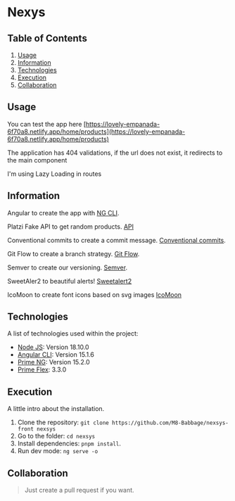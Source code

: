 # Nexys

## Table of Contents

1. [Usage](#usage)
2. [Information](#information)
3. [Technologies](#technologies)
4. [Execution](#execution)
5. [Collaboration](#collaboration)

## Usage

You can test the app here [https://lovely-empanada-6f70a8.netlify.app/home/products](https://lovely-empanada-6f70a8.netlify.app/home/products)

The application has 404 validations, if the url does not exist, it redirects to the main component

I'm using Lazy Loading in routes


## Information


Angular to create the app with [NG CLI](https://angular.io/cli).

Platzi Fake API to get random products. [API](https://fakeapi.platzi.com/en/rest/products)

Conventional commits to create a commit message. [Conventional commits](https://www.conventionalcommits.org/en/v1.0.0/).

Git Flow to create a branch strategy. [Git Flow](https://nvie.com/posts/a-successful-git-branching-model/).

Semver to create our versioning. [Semver](https://semver.org/).

SweetAler2 to beautiful alerts! [Sweetalert2](https://sweetalert2.github.io/#download)

IcoMoon to create font icons based on svg images [IcoMoon](https://icomoon.io/)

## Technologies

A list of technologies used within the project:

- [Node JS](https://nodejs.org/en/): Version 18.10.0
- [Angular CLI](https://angular.io/cli): Version 15.1.6
- [Prime NG](https://primeng.org/): Version 15.2.0
- [Prime Flex](https://www.primefaces.org/primeflex/): 3.3.0


## Execution

A little intro about the installation.

1. Clone the repository: `git clone https://github.com/M8-Babbage/nexsys-front nexsys`
2. Go to the folder: `cd nexsys`
3. Install dependencies: `pnpm install`.
4. Run dev mode: `ng serve -o`

## Collaboration

> Just create a pull request if you want.